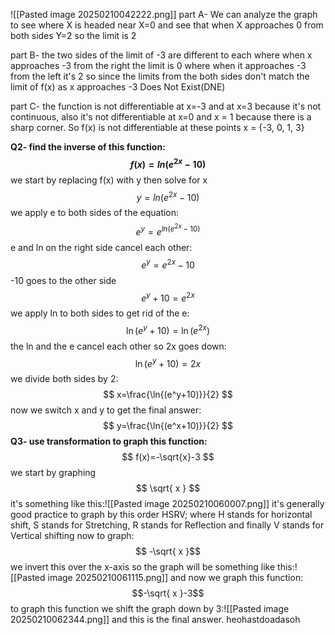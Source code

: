 ![[Pasted image 20250210042222.png]]
part A- We can analyze the graph to see where X is headed  near X=0 and see that when X approaches 0 from both sides Y=2 so the limit is 2

part B- the two sides of the limit of -3 are different to each where when x approaches -3 from the right the limit is 0 where when it approaches -3 from the left it's 2 so since the limits from the both sides don't match the limit of f(x) as x approaches -3 Does Not Exist(DNE)

part C- the function is not differentiable at x=-3 and at x=3 because it's not continuous, also it's not differentiable at x=0 and x = 1 because there is a sharp corner. 
So f(x) is not differentiable at these points x = {-3, 0, 1, 3}

**Q2- find the inverse of this function:**
**$$
f(x)=ln(e^{2x}-10)
$$**
we start by replacing f(x) with y then solve for x
$$
y=ln(e^{2x}-10)
$$
we apply e to both sides of the equation:
$$
e^y=e^{ln(e^{2x}-10)}
$$
e and ln on the right side cancel each other:
$$
e^y=e^{2x}-10
$$
-10 goes to the other side
$$
e^y+10=e^{2x}
$$
we apply ln to both sides to get rid of the e:
$$
\ln{(e^y+10)}=\ln{(e^{2x})}
$$
the ln and the e cancel each other so 2x goes down:
$$
\ln{(e^y+10)}=2x
$$
we divide both sides by 2:
$$
x=\frac{\ln{(e^y+10)}}{2}
$$
now we switch x and y to get the final answer:
$$
y=\frac{\ln{(e^x+10)}}{2}
$$
**Q3- use transformation to graph this function:**
$$
f(x)=-\sqrt{x}-3
$$
we start by graphing
$$
\sqrt{ x }
$$
it's something like this:![[Pasted image 20250210060007.png]]
it's generally good practice to graph by this order HSRV; where H stands for horizontal shift, S stands for Stretching, R stands for Reflection and finally V stands for Vertical shifting
now to graph:
$$ -\sqrt{ x }$$
we invert this over the x-axis so the graph will be something like this:![[Pasted image 20250210061115.png]]
and now we graph this function:
$$-\sqrt{ x }-3$$
to graph this function we shift the graph down by 3:![[Pasted image 20250210062344.png]]
and this is the final answer.
heohastdoadasoh